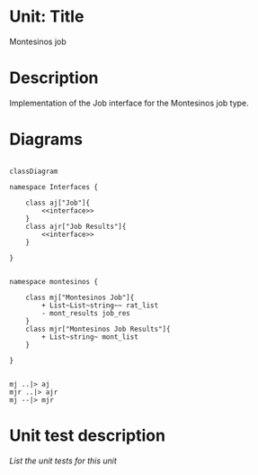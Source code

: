 
# Unit: Title

Montesinos job

# Description

Implementation of the Job interface for the Montesinos job type.

# Diagrams


```mermaid

classDiagram

namespace Interfaces {

    class aj["Job"]{
        <<interface>>
    }
    class ajr["Job Results"]{
        <<interface>>
    }

}


namespace montesinos {

    class mj["Montesinos Job"]{
        + List~List~string~~ rat_list
        - mont_results job_res
    }
    class mjr["Montesinos Job Results"]{
        + List~string~ mont_list
    }

}


mj ..|> aj
mjr ..|> ajr
mj --|> mjr

```

# Unit test description

_List the unit tests for this unit_
